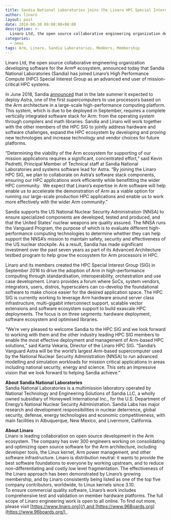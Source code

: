 ```yaml
---
title: Sandia National Laboratories joins the Linaro HPC Special Interest Group
author: linaro
layout: post
date: 2018-08-30 09:00:00+00:00
description: >-
  Linaro Ltd, the open source collaborative engineering organization developing software for the Arm ecosystem, announced today that Sandia National Laboratories (Sandia) has joined Linaro’s High Performance Compute (HPC) Special Interest Group as an advanced end user of mission-critical HPC systems.
categories:
  - news
tags: Arm, Linaro, Sandia Laboratories, Members, Membership
---
```


Linaro Ltd, the open source collaborative engineering organization developing software for the Arm® ecosystem, announced today that Sandia National Laboratories (Sandia) has joined Linaro’s High Performance Compute (HPC) Special Interest Group as an advanced end user of mission-critical HPC systems.

In June 2018, Sandia [announced](https://share-ng.sandia.gov/news/resources/news_releases/arm_supercomputer/) that in the late summer it expected to deploy Astra, one of the first supercomputers to use processors based on the Arm architecture in a large-scale high-performance computing platform. This system, which is due to be deployed in September, requires a complete vertically integrated software stack for Arm: from the operating system through compilers and math libraries. Sandia and Linaro will work together with the other members of the HPC SIG to jointly address hardware and software challenges, expand the HPC ecosystem by developing and proving new technologies and increase technology and vendor choices for future platforms.

“Determining the viability of the Arm ecosystem for supporting of our mission applications requires a significant, concentrated effort,” said Kevin Pedretti, Principal Member of Technical staff at Sandia National Laboratories and systems software lead for Astra. “By joining the Linaro HPC SIG, we plan to collaborate on Astra’s software stack components, ensuring our HPC applications work efficiently while benefitting the wider HPC community.  We expect that Linaro’s expertise in Arm software will help enable us to accelerate the demonstration of Arm as a viable option for running our large-scale production HPC applications and enable us to work more effectively with the wider Arm community.”

Sandia supports the US National Nuclear Security Administration (NNSA) to ensure specialized components are developed, tested and produced, and that the United States’ nuclear weapons are quality assured. The NNSA runs the Vanguard Program, the purpose of which is to evaluate different high-performance computing technologies to determine whether they can help support the NNSA’s mission to maintain safety, security and effectiveness of the US nuclear stockpile. As a result, Sandia has made significant investment over the past seven years as part of its Advanced Architecture testbed program to help grow the ecosystem for Arm processors in HPC.

Linaro and its members created the HPC Special Interest Group (SIG) in September 2016 to drive the adoption of Arm in high-performance computing through standardisation, interoperability, orchestration and use case development. Linaro provides a forum where SoCs, system vendors, integrators, users, distros, hyperscalers can co-develop the foundational software to make choice easier for the desired application space. The HPC SIG is currently working to leverage Arm hardware around server class infrastructure, multi-gigabit interconnect support, scalable vector extensions and software ecosystem support to build exascale HPC deployments. The focus is on three segments: hardware deployment, software ecosystem and optimised libraries.

“We’re very pleased to welcome Sandia to the HPC SIG and we look forward to working with them and the other industry leading HPC SIG members to enable the most effective deployment and management of Arm-based HPC solutions,” said Kanta Vekaria, Director of the Linaro HPC SIG. “Sandia’s Vanguard Astra will be the world’s largest Arm-based supercomputer used by the National Nuclear Security Administration (NNSA) to run advanced modelling and simulation workloads for mission critical applications in areas including national security, energy and science. This sets an impressive vision that we look forward to helping Sandia achieve.”

**About Sandia National Laboratories**  
Sandia National Laboratories is a multimission laboratory operated by National Technology and Engineering Solutions of Sandia LLC, a wholly owned subsidiary of Honeywell International Inc., for the U.S. Department of Energy’s National Nuclear Security Administration. Sandia Labs has major research and development responsibilities in nuclear deterrence, global security, defense, energy technologies and economic competitiveness, with main facilities in Albuquerque, New Mexico, and Livermore, California.

**About Linaro**  
Linaro is leading collaboration on open source development in the Arm ecosystem. The company has over 300 engineers working on consolidating and optimizing open source software for the Arm architecture, including developer tools, the Linux kernel, Arm power management, and other software infrastructure. Linaro is distribution neutral: it wants to provide the best software foundations to everyone by working upstream, and to reduce non-differentiating and costly low level fragmentation. The effectiveness of the Linaro approach has been demonstrated by Linaro’s growing membership, and by Linaro consistently being listed as one of the top five company contributors, worldwide, to Linux kernels since 3.10.  
To ensure commercial quality software, Linaro’s work includes comprehensive test and validation on member hardware platforms. The full scope of Linaro engineering work is open to all online. To find out more, please visit [https://www.linaro.org](/) and [https://www.96Boards.org](https://www.96boards.org/) .

